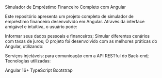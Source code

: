 Simulador de Empréstimo Financeiro Completo com Angular

Este repositório apresenta um projeto completo de simulador de empréstimo financeiro desenvolvido em Angular. Através da interface amigável e intuitiva, o usuário pode:

Informar seus dados pessoais e financeiros;
Simular diferentes cenários com taxas de juros;
O projeto foi desenvolvido com as melhores práticas do Angular, utilizando:

Serviços injetáveis: para comunicação com a API RESTful do Back-end;
Tecnologias utilizadas:

Angular 16+
TypeScript
Bootstrap
